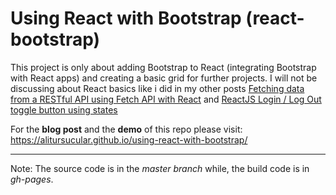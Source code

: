 # Using React with Bootstrap (react-bootstrap)
This project is only about adding Bootstrap to React (integrating Bootstrap with React apps) and creating a basic grid for further projects. I will not be discussing about React basics like i did in my other posts [Fetching data from a RESTful API using Fetch API with React](https://alitursucular.github.io/fetching-api-data-with-reactjs/) and [ReactJS Login / Log Out toggle button using states](https://alitursucular.github.io/reactjs-login-log-out-toggle-button-using-states/)

For the **blog post** and the **demo** of this repo please visit: https://alitursucular.github.io/using-react-with-bootstrap/

---

Note: The source code is in the _master branch_ while, the build code is in _gh-pages_.